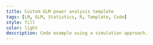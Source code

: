 ```yaml
---
title: Custom GLM power analysis template
tags: [LM, GLM, Statistics, R, Template, Code]
style: fill
color: light
description: Code example using a simulation approach.
---
```


<script src="https://gist.github.com/TCornulier/af57f34c708ca39e4396a0cf9af6a9cb.js"></script>

